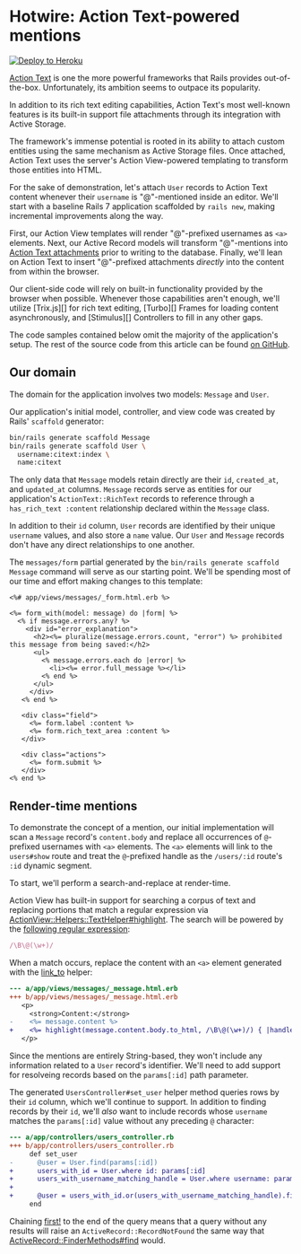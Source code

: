 # Hotwire: Action Text-powered mentions

[![Deploy to Heroku](https://www.herokucdn.com/deploy/button.png)][heroku-deploy-app]

[heroku-deploy-app]: https://heroku.com/deploy?template=https://github.com/thoughtbot/hotwire-example-template/tree/hotwire-example-action-text-mentions

[Action Text][] is one the more powerful frameworks that Rails provides
out-of-the-box. Unfortunately, its ambition seems to outpace its
popularity.

In addition to its rich text editing capabilities, Action Text's most
well-known features is its built-in support file attachments through its
integration with Active Storage.

The framework's immense potential is rooted in its ability to attach
custom entities using the same mechanism as Active Storage files. Once
attached, Action Text uses the server's Action View-powered templating
to transform those entities into HTML.

For the sake of demonstration, let's attach `User` records to Action
Text content whenever their `username` is "@"-mentioned inside an
editor. We'll start with a baseline Rails 7 application scaffolded by
`rails new`, making incremental improvements along the way.

First, our Action View templates will render "@"-prefixed usernames as
`<a>` elements. Next, our Active Record models will transform
"@"-mentions into [Action Text attachments][] prior to writing to the
database. Finally, we'll lean on Action Text to insert "@"-prefixed
attachments _directly_ into the content from within the browser.

Our client-side code will rely on built-in functionality provided by the
browser when possible. Whenever those capabilities aren't enough, we'll
utilize [Trix.js][] for rich text editing, [Turbo][] Frames for loading
content asynchronously, and [Stimulus][] Controllers to fill in any
other gaps.

The code samples contained below omit the majority of the application's
setup. The rest of the source code from this article can be found [on
GitHub][].

[on GitHub]: https://github.com/seanpdoyle/hotwire-example-template/commits/hotwire-example-action-text-mentions
[Action Text]: https://edgeguides.rubyonrails.org/action_text_overview.html
[Action Text attachments]: https://edgeguides.rubyonrails.org/action_text_overview.html#rendering-attachments

Our domain
---

The domain for the application involves two models: `Message` and
`User`.

Our application's initial model, controller, and view code was created
by Rails' `scaffold` generator:

```sh
bin/rails generate scaffold Message
bin/rails generate scaffold User \
  username:citext:index \
  name:citext
```

The only data that `Message` models retain directly are their `id`,
`created_at`, and `updated_at` columns. `Message` records serve as
entities for our application's `ActionText::RichText` records to
reference through a `has_rich_text :content` relationship declared
within the `Message` class.

In addition to their `id` column, `User` records are identified by their
unique `username` values, and also store a `name` value. Our `User` and
`Message` records don't have any direct relationships to one another.

The `messages/form` partial generated by the `bin/rails generate
scaffold Message` command will serve as our starting point. We'll be
spending most of our time and effort making changes to this template:

```erb
<%# app/views/messages/_form.html.erb %>

<%= form_with(model: message) do |form| %>
  <% if message.errors.any? %>
    <div id="error_explanation">
      <h2><%= pluralize(message.errors.count, "error") %> prohibited this message from being saved:</h2>
      <ul>
        <% message.errors.each do |error| %>
          <li><%= error.full_message %></li>
        <% end %>
      </ul>
     </div>
   <% end %>

   <div class="field">
     <%= form.label :content %>
     <%= form.rich_text_area :content %>
   </div>

   <div class="actions">
     <%= form.submit %>
   </div>
<% end %>
```

Render-time mentions
---

To demonstrate the concept of a mention, our initial implementation will
scan a `Message` record's `content.body` and replace all occurrences of
`@`-prefixed usernames with `<a>` elements. The `<a>` elements will link
to the `users#show` route and treat the `@`-prefixed handle as the
`/users/:id` route's `:id` dynamic segment.

To start, we'll perform a search-and-replace at render-time.

Action View has built-in support for searching a corpus of text and
replacing portions that match a regular expression via
[ActionView::Helpers::TextHelper#highlight][]. The search will be
powered by the [following regular expression][at-mention]:

```ruby
/\B\@(\w+)/
```

When a match occurs, replace the content with an `<a>` element generated
with the [link_to][] helper:

```diff
--- a/app/views/messages/_message.html.erb
+++ b/app/views/messages/_message.html.erb
   <p>
     <strong>Content:</strong>
-    <%= message.content %>
+    <%= highlight(message.content.body.to_html, /\B\@(\w+)/) { |handle| link_to handle, user_path(handle) } %>
   </p>
```

Since the mentions are entirely String-based, they won't include any
information related to a `User` record's identifier. We'll need to add
support for resolveing records based on the `params[:id]` path
parameter.

The generated `UsersController#set_user` helper method queries rows by
their `id` column, which we'll continue to support. In addition to
finding records by their `id`, we'll _also_ want to include records
whose `username` matches the `params[:id]` value without any preceding
`@` character:

```diff
--- a/app/controllers/users_controller.rb
+++ b/app/controllers/users_controller.rb
     def set_user
-      @user = User.find(params[:id])
+      users_with_id = User.where id: params[:id]
+      users_with_username_matching_handle = User.where username: params[:id].delete_prefix("@")
+
+      @user = users_with_id.or(users_with_username_matching_handle).first!
     end
```

Chaining [first!][] to the end of the query means that a query without
any results will raise an `ActiveRecord::RecordNotFound` the same way
that [ActiveRecord::FinderMethods#find][] would.

[ActionView::Helpers::TextHelper#highlight]: https://rubular.com/r/k84OJzvLG637yu
[at-mention]: https://rubular.com/r/TsYHIqAAsubDEy
[link_to]: https://edgeapi.rubyonrails.org/classes/ActionView/Helpers/UrlHelper.html#method-i-link_to
[first!]: https://edgeapi.rubyonrails.org/classes/ActiveRecord/FinderMethods.html#method-i-first-21
[ActiveRecord::FinderMethods#find]: https://edgeapi.rubyonrails.org/classes/ActiveRecord/FinderMethods.html#method-i-find
